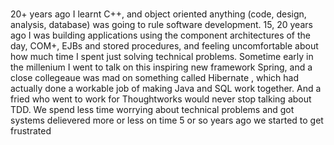 # 

20+ years ago I learnt C++, and object oriented anything (code, design, analysis, database) was going to rule software 
development. 15, 20 years ago I was building applications using the component architectures of 
the day, COM+, EJBs and stored procedures, and feeling uncomfortable about 
 how much time I spent just solving technical problems. Sometime early in the millenium I went to 
talk on this inspiring new framework Spring, and a close collegeaue was mad on something 
called Hibernate , which had actually done a workable job of making Java and SQL work together. And a fried 
who went to work for Thoughtworks would never stop talking about TDD.  We 
spend less time worrying about technical problems and got systems delievered more or less on time 
5 or so years ago we started to get frustrated 